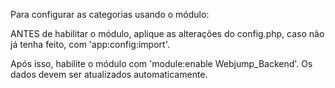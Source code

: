 Para configurar as categorias usando o módulo:

ANTES de habilitar o módulo, aplique as alterações do config.php, caso não já tenha feito, com 'app:config:import'.

Após isso, habilite o módulo com 'module:enable Webjump_Backend'. Os dados devem ser atualizados automaticamente.